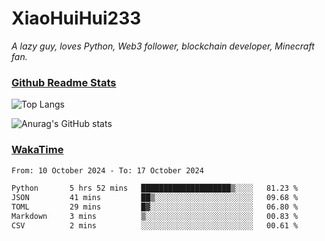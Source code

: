 # XiaoHuiHui233

*A lazy guy, loves Python, Web3 follower, blockchain developer, Minecraft fan.*

### [Github Readme Stats](https://github.com/anuraghazra/github-readme-stats)

![Top Langs](https://github-readme-stats.vercel.app/api/top-langs/?username=XiaoHuiHui233&layout=compact&theme=github_dark)

![Anurag's GitHub stats](https://github-readme-stats.vercel.app/api?username=XiaoHuiHui233&show_icons=true&theme=github_dark)

### [WakaTime](https://wakatime.com)

<!--START_SECTION:waka-->

```txt
From: 10 October 2024 - To: 17 October 2024

Python       5 hrs 52 mins   ████████████████████▒░░░░   81.23 %
JSON         41 mins         ██▒░░░░░░░░░░░░░░░░░░░░░░   09.68 %
TOML         29 mins         █▓░░░░░░░░░░░░░░░░░░░░░░░   06.80 %
Markdown     3 mins          ▒░░░░░░░░░░░░░░░░░░░░░░░░   00.83 %
CSV          2 mins          ░░░░░░░░░░░░░░░░░░░░░░░░░   00.61 %
```

<!--END_SECTION:waka-->
